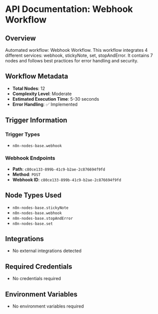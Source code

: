# API Documentation: Webhook Workflow

## Overview
Automated workflow: Webhook Workflow. This workflow integrates 4 different services: webhook, stickyNote, set, stopAndError. It contains 7 nodes and follows best practices for error handling and security.

## Workflow Metadata
- **Total Nodes**: 12
- **Complexity Level**: Moderate
- **Estimated Execution Time**: 5-30 seconds
- **Error Handling**: ✅ Implemented

## Trigger Information
### Trigger Types
- `n8n-nodes-base.webhook`

### Webhook Endpoints
- **Path**: `c80ce133-899b-41c9-b2ae-2c876694f9fd`
- **Method**: `POST`
- **Webhook ID**: `c80ce133-899b-41c9-b2ae-2c876694f9fd`


## Node Types Used
- `n8n-nodes-base.stickyNote`
- `n8n-nodes-base.webhook`
- `n8n-nodes-base.stopAndError`
- `n8n-nodes-base.set`

## Integrations
- No external integrations detected

## Required Credentials
- No credentials required

## Environment Variables
- No environment variables required
